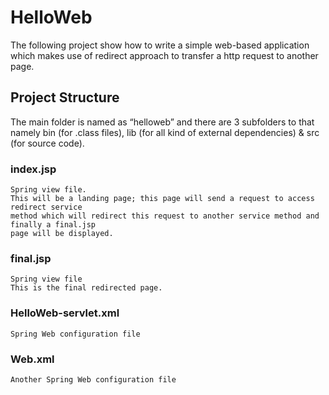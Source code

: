 # HelloWeb
 The following project show how to write a simple web-based  application
 which makes use of redirect approach to transfer  a http request to another page.


## Project Structure
 The main folder is named as “helloweb” and there are 3  subfolders to that namely bin (for 
 .class files), lib (for all kind of external dependencies) &  src (for source code).



### index.jsp
    Spring view file. 
    This will be a landing page; this page will send a request to access redirect service 
    method which will redirect this request to another service method and finally a final.jsp 
    page will be displayed.

### final.jsp
    Spring view file
    This is the final redirected page.

### HelloWeb-servlet.xml
    Spring Web configuration file 

### Web.xml
    Another Spring Web configuration file
